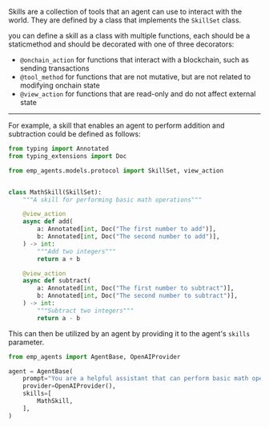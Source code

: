 Skills are a collection of tools that an agent can use to interact with the world.  They are defined by a class that implements the `SkillSet` class.


you can define a skill as a class with multiple functions, each should be a staticmethod and should be decorated with one of three decorators:

- `@onchain_action` for functions that interact with a blockchain, such as sending transactions
- `@tool_method` for functions that are not mutative, but are not related to modifying onchain state
- `@view_action` for functions that are read-only and do not affect external state

---

For example, a skill that enables an agent to perform addition and subtraction could be defined as follows:

```python
from typing import Annotated
from typing_extensions import Doc

from emp_agents.models.protocol import SkillSet, view_action


class MathSkill(SkillSet):
    """A skill for performing basic math operations"""

    @view_action
    async def add(
        a: Annotated[int, Doc("The first number to add")],
        b: Annotated[int, Doc("The second number to add")],
    ) -> int:
        """Add two integers"""
        return a + b

    @view_action
    async def subtract(
        a: Annotated[int, Doc("The first number to subtract")],
        b: Annotated[int, Doc("The second number to subtract")],
    ) -> int:
        """Subtract two integers"""
        return a - b
```

This can then be utilized by an agent by providing it to the agent's `skills` parameter.

```python
from emp_agents import AgentBase, OpenAIProvider

agent = AgentBase(
    prompt="You are a helpful assistant that can perform basic math operations",
    provider=OpenAIProvider(),
    skills=[
        MathSkill,
    ],
)
```
